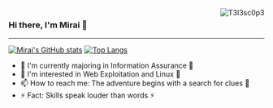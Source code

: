 <img src="https://komarev.com/ghpvc/?username=T3l3sc0p3&color=628FDA&style=flat&label=Profile+Views" align="right" alt="T3l3sc0p3">

### Hi there, I'm Mirai 👋

---

[![Mirai's GitHub stats](https://github-readme-stats.vercel.app/api?username=T3l3sc0p3&show_icons=true&hide_border=true&theme=tokyonight)](https://github.com/T3l3sc0p3?tab=repositories)
[![Top Langs](https://github-readme-stats.vercel.app/api/top-langs/?username=T3l3sc0p3&layout=compact&hide_border=true&theme=tokyonight)](https://github.com/T3l3sc0p3)

- 🔭 I'm currently majoring in Information Assurance 🔭
- 🌱 I'm interested in Web Exploitation and Linux  🌱
- 📫 How to reach me: The adventure begins with a search for clues :triangular_flag_on_post:
- ⚡ Fact: Skills speak louder than words ⚡
